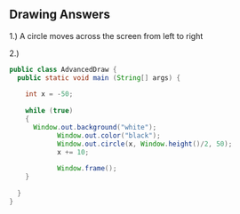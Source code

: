 ## Drawing Answers

1.) A circle moves across the screen from left to right

2.)

```java
public class AdvancedDraw {
  public static void main (String[] args) {
    
    int x = -50;
    
    while (true)
    {
      Window.out.background("white");
			Window.out.color("black");
			Window.out.circle(x, Window.height()/2, 50);
			x += 10;
			
			Window.frame();
    }
    
  }
}
```
